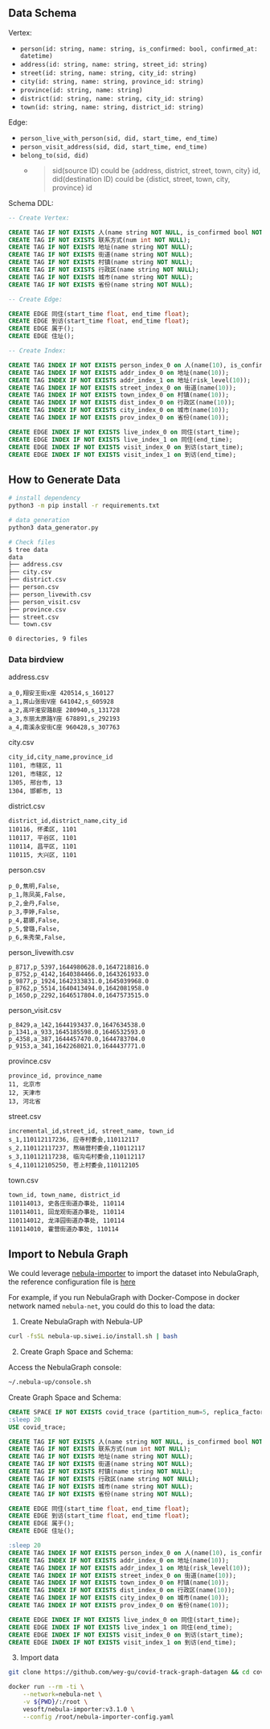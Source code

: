
## Data Schema

Vertex:
- `person(id: string, name: string, is_confirmed: bool, confirmed_at: datetime)`
- `address(id: string, name: string, street_id: string)`
- `street(id: string, name: string, city_id: string)`
- `city(id: string, name: string, province_id: string)`
- `province(id: string, name: string)`
- `district(id: string, name: string, city_id: string)`
- `town(id: string, name: string, district_id: string)`

Edge:
- `person_live_with_person(sid, did, start_time, end_time)`
- `person_visit_address(sid, did, start_time, end_time)`
- `belong_to(sid, did)`
  - > sid(source ID) could be {address, district, street, town, city} id, did(destination ID) could be {distict, street, town, city, province} id
  
Schema DDL:

```sql
-- Create Vertex:

CREATE TAG IF NOT EXISTS 人(name string NOT NULL, is_confirmed bool NOT NULL);
CREATE TAG IF NOT EXISTS 联系方式(num int NOT NULL);
CREATE TAG IF NOT EXISTS 地址(name string NOT NULL);
CREATE TAG IF NOT EXISTS 街道(name string NOT NULL);
CREATE TAG IF NOT EXISTS 村镇(name string NOT NULL);
CREATE TAG IF NOT EXISTS 行政区(name string NOT NULL);
CREATE TAG IF NOT EXISTS 城市(name string NOT NULL);
CREATE TAG IF NOT EXISTS 省份(name string NOT NULL);

-- Create Edge:

CREATE EDGE 同住(start_time float, end_time float);
CREATE EDGE 到访(start_time float, end_time float);
CREATE EDGE 属于();
CREATE EDGE 住址();

-- Create Index: 

CREATE TAG INDEX IF NOT EXISTS person_index_0 on 人(name(10), is_confirmed);
CREATE TAG INDEX IF NOT EXISTS addr_index_0 on 地址(name(10));
CREATE TAG INDEX IF NOT EXISTS addr_index_1 on 地址(risk_level(10));
CREATE TAG INDEX IF NOT EXISTS street_index_0 on 街道(name(10));
CREATE TAG INDEX IF NOT EXISTS town_index_0 on 村镇(name(10));
CREATE TAG INDEX IF NOT EXISTS dist_index_0 on 行政区(name(10));
CREATE TAG INDEX IF NOT EXISTS city_index_0 on 城市(name(10));
CREATE TAG INDEX IF NOT EXISTS prov_index_0 on 省份(name(10));

CREATE EDGE INDEX IF NOT EXISTS live_index_0 on 同住(start_time);
CREATE EDGE INDEX IF NOT EXISTS live_index_1 on 同住(end_time);
CREATE EDGE INDEX IF NOT EXISTS visit_index_0 on 到访(start_time);
CREATE EDGE INDEX IF NOT EXISTS visit_index_1 on 到访(end_time); 
```

## How to Generate Data

```bash
# install dependency
python3 -m pip install -r requirements.txt

# data generation
python3 data_generator.py

# Check files
$ tree data
data
├── address.csv
├── city.csv
├── district.csv
├── person.csv
├── person_livewith.csv
├── person_visit.csv
├── province.csv
├── street.csv
└── town.csv

0 directories, 9 files
```

### Data birdview

address.csv

```csv
a_0,翔安王街x座 420514,s_160127
a_1,房山张街V座 641042,s_605928
a_2,高坪淮安路B座 280940,s_131728
a_3,东丽太原路Y座 678891,s_292193
a_4,南溪永安街C座 960428,s_307763
```

city.csv

```csv
city_id,city_name,province_id
1101, 市辖区, 11
1201, 市辖区, 12
1305, 邢台市, 13
1304, 邯郸市, 13
```

district.csv

```csv
district_id,district_name,city_id
110116, 怀柔区, 1101
110117, 平谷区, 1101
110114, 昌平区, 1101
110115, 大兴区, 1101
```

 person.csv

```csv
p_0,焦明,False,
p_1,陈凤英,False,
p_2,金丹,False,
p_3,李婷,False,
p_4,葛娜,False,
p_5,曾璐,False,
p_6,朱秀荣,False,
```

person_livewith.csv

```csv
p_8717,p_5397,1644980628.0,1647218816.0
p_8752,p_4142,1640384466.0,1643261933.0
p_9877,p_1924,1642333831.0,1645039968.0
p_8762,p_5514,1640413494.0,1642081958.0
p_1650,p_2292,1646517804.0,1647573515.0
```

person_visit.csv

```csv
p_8429,a_142,1644193437.0,1647634538.0
p_1341,a_933,1645185598.0,1646532593.0
p_4358,a_387,1644457470.0,1644783704.0
p_9153,a_341,1642268021.0,1644437771.0
```

province.csv

```csv
province_id, province_name
11, 北京市
12, 天津市
13, 河北省
```

street.csv

```csv
incremental_id,street_id, street_name, town_id
s_1,110112117236, 应寺村委会,110112117
s_2,110112117237, 熬硝营村委会,110112117
s_3,110112117238, 临沟屯村委会,110112117
s_4,110112105250, 苍上村委会,110112105
```

town.csv

```csv
town_id, town_name, district_id
110114013, 史各庄街道办事处, 110114
110114011, 回龙观街道办事处, 110114
110114012, 龙泽园街道办事处, 110114
110114010, 霍营街道办事处, 110114
```


## Import to Nebula Graph

We could leverage [nebula-importer](https://github.com/vesoft-inc/nebula-importer) to import the dataset into NebulaGraph, the reference configuration file is [here](https://github.com/wey-gu/covid-track-graph-datagen/blob/main/nebula-importer-config.yaml)

For example, if you run NebulaGraph with Docker-Compose in docker network named `nebula-net`, you could do this to load the data:

1. Create NebulaGraph with Nebula-UP

```bash
curl -fsSL nebula-up.siwei.io/install.sh | bash
```

2. Create Graph Space and Schema:

Access the NebulaGraph console:

```bash
~/.nebula-up/console.sh
```
Create Graph Space and Schema:

```sql
CREATE SPACE IF NOT EXISTS covid_trace (partition_num=5, replica_factor=1, vid_type=FIXED_STRING(32));
:sleep 20
USE covid_trace;

CREATE TAG IF NOT EXISTS 人(name string NOT NULL, is_confirmed bool NOT NULL);
CREATE TAG IF NOT EXISTS 联系方式(num int NOT NULL);
CREATE TAG IF NOT EXISTS 地址(name string NOT NULL);
CREATE TAG IF NOT EXISTS 街道(name string NOT NULL);
CREATE TAG IF NOT EXISTS 村镇(name string NOT NULL);
CREATE TAG IF NOT EXISTS 行政区(name string NOT NULL);
CREATE TAG IF NOT EXISTS 城市(name string NOT NULL);
CREATE TAG IF NOT EXISTS 省份(name string NOT NULL);

CREATE EDGE 同住(start_time float, end_time float);
CREATE EDGE 到访(start_time float, end_time float);
CREATE EDGE 属于();
CREATE EDGE 住址();

:sleep 20
CREATE TAG INDEX IF NOT EXISTS person_index_0 on 人(name(10), is_confirmed);
CREATE TAG INDEX IF NOT EXISTS addr_index_0 on 地址(name(10));
CREATE TAG INDEX IF NOT EXISTS addr_index_1 on 地址(risk_level(10));
CREATE TAG INDEX IF NOT EXISTS street_index_0 on 街道(name(10));
CREATE TAG INDEX IF NOT EXISTS town_index_0 on 村镇(name(10));
CREATE TAG INDEX IF NOT EXISTS dist_index_0 on 行政区(name(10));
CREATE TAG INDEX IF NOT EXISTS city_index_0 on 城市(name(10));
CREATE TAG INDEX IF NOT EXISTS prov_index_0 on 省份(name(10));

CREATE EDGE INDEX IF NOT EXISTS live_index_0 on 同住(start_time);
CREATE EDGE INDEX IF NOT EXISTS live_index_1 on 同住(end_time);
CREATE EDGE INDEX IF NOT EXISTS visit_index_0 on 到访(start_time);
CREATE EDGE INDEX IF NOT EXISTS visit_index_1 on 到访(end_time);
```

3. Import data

```bash
git clone https://github.com/wey-gu/covid-track-graph-datagen && cd covid-track-graph-datagen

docker run --rm -ti \
    --network=nebula-net \
    -v ${PWD}/:/root \
    vesoft/nebula-importer:v3.1.0 \
    --config /root/nebula-importer-config.yaml
```
